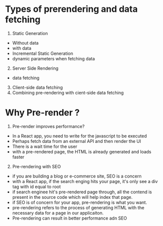 # Types of prerendering and data fetching
1. Static Generation
  - Without data
  - with data
  - Incremental Static Generation
  - dynamic parameters when fetching data
2. Server Side Rendering
  - data fetching 
3. Client-side data fetching
4. Combining pre-rendering with cient-side data fetching
# Why Pre-render ?
1. Pre-render improves performance?
  - In a React app, you need to write for the javascript to be executed
  - Perhaps fetch data from an external API and then render the UI
  - There is a wait time for the user
  - with a pre-rendered page, the HTML is already generated and loads faster
2. Pre-rendering with SEO
  - if you are building a blog or e-commerce site, SEO is a concern
  - with a React app, if the search enging hits your page, it's only see a div tag with id equal to root
  - if search enginee hit's pre-rendered page through, all the contend is present in the source code which will help index that page.
  - if SEO is of concern for your app, pre-rendering is what you want.
  - pre-rendering refers to the process of generating HTML with the necessary data for a page in our applicaiton.
  - Pre-rendering can result in better performance adn SEO
